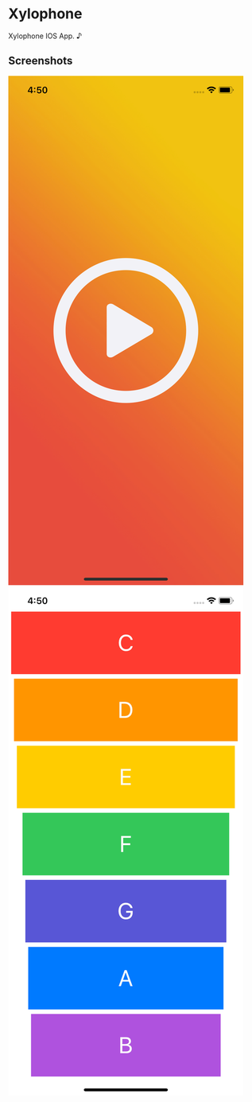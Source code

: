 # Xylophone
Xylophone IOS App. ♪

## Screenshots

![Screenshot](https://github.com/Rohan-cod/Xylophone/blob/master/screenshots/start.png)
![Screenshot](https://github.com/Rohan-cod/Xylophone/blob/master/screenshots/xylophone.png)

